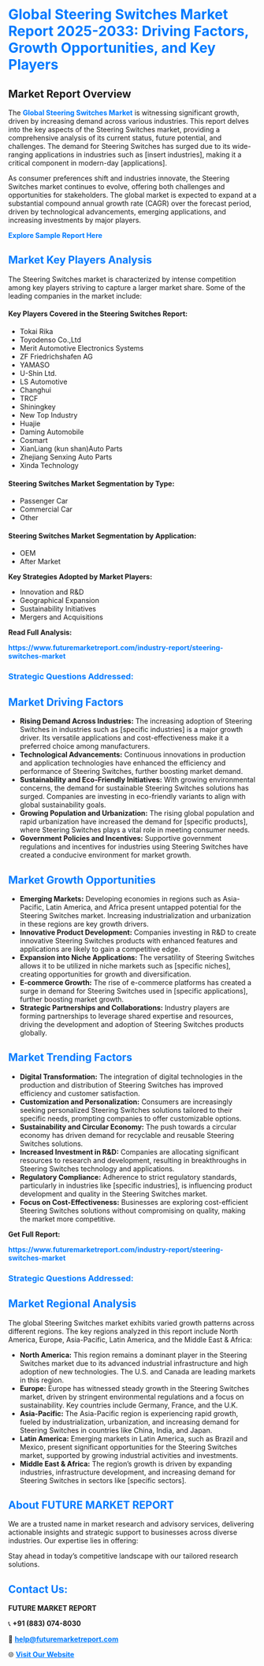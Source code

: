 <h1 style="color: #007BFF;">Global Steering Switches Market Report 2025-2033: Driving Factors, Growth Opportunities, and Key Players</h1>

<section id="overview">
<h2>Market Report Overview</h2>
<p>The <a href="https://www.futuremarketreport.com/industry-report/steering-switches-market" style="color: #007BFF; text-decoration: none;"><strong>Global Steering Switches Market</strong></a> is witnessing significant growth, driven by increasing demand across various industries. This report delves into the key aspects of the Steering Switches market, providing a comprehensive analysis of its current status, future potential, and challenges. The demand for Steering Switches has surged due to its wide-ranging applications in industries such as [insert industries], making it a critical component in modern-day [applications].</p>
<p>As consumer preferences shift and industries innovate, the Steering Switches market continues to evolve, offering both challenges and opportunities for stakeholders. The global market is expected to expand at a substantial compound annual growth rate (CAGR) over the forecast period, driven by technological advancements, emerging applications, and increasing investments by major players.</p>
</section>

<section id="overview">
<p><a href="https://www.futuremarketreport.com/request-sample/reportId=55342" style="color: #007BFF; text-decoration: none;"><strong>Explore Sample Report Here</strong></a></p>
</section>

<section id="key-players">
<h2 style="color: #007BFF;">Market Key Players Analysis</h2>
<p>The Steering Switches market is characterized by intense competition among key players striving to capture a larger market share. Some of the leading companies in the market include:</p>
<h4>Key Players Covered in the Steering Switches Report:</h4>
<ul><li>Tokai Rika</li><li>Toyodenso Co.,Ltd</li><li>Merit Automotive Electronics Systems</li><li>ZF Friedrichshafen AG</li><li>YAMASO</li><li>U-Shin Ltd.</li><li>LS Automotive</li><li>Changhui</li><li>TRCF</li><li>Shiningkey</li><li>New Top Industry</li><li>Huajie</li><li>Daming Automobile</li><li>Cosmart</li><li>XianLiang (kun shan)Auto Parts</li><li>Zhejiang Senxing Auto Parts</li><li>Xinda Technology</li></ul>
<h4>Steering Switches Market Segmentation by Type:</h4>
<ul><li>Passenger Car</li><li>Commercial Car</li><li>Other</li></ul>

<h4>Steering Switches Market Segmentation by Application:</h4>
<ul><li>OEM</li><li>After Market</li></ul>
<p><strong>Key Strategies Adopted by Market Players:</strong></p>
<ul>
<li>Innovation and R&D</li>
<li>Geographical Expansion</li>
<li>Sustainability Initiatives</li>
<li>Mergers and Acquisitions</li>
</ul>
</section>

<section>
<p><strong>Read Full Analysis: </strong></p><a href="https://www.futuremarketreport.com/industry-report/steering-switches-market" style="color: #007BFF; text-decoration: none;"><strong>https://www.futuremarketreport.com/industry-report/steering-switches-market</strong></a>
<h3 style="color: #007BFF;">Strategic Questions Addressed:</h3>
</section>

<section id="driving-factors">
<h2 style="color: #007BFF;">Market Driving Factors</h2>
<ul>
<li><strong>Rising Demand Across Industries:</strong> The increasing adoption of Steering Switches in industries such as [specific industries] is a major growth driver. Its versatile applications and cost-effectiveness make it a preferred choice among manufacturers.</li>
<li><strong>Technological Advancements:</strong> Continuous innovations in production and application technologies have enhanced the efficiency and performance of Steering Switches, further boosting market demand.</li>
<li><strong>Sustainability and Eco-Friendly Initiatives:</strong> With growing environmental concerns, the demand for sustainable Steering Switches solutions has surged. Companies are investing in eco-friendly variants to align with global sustainability goals.</li>
<li><strong>Growing Population and Urbanization:</strong> The rising global population and rapid urbanization have increased the demand for [specific products], where Steering Switches plays a vital role in meeting consumer needs.</li>
<li><strong>Government Policies and Incentives:</strong> Supportive government regulations and incentives for industries using Steering Switches have created a conducive environment for market growth.</li>
</ul>
</section>

<section id="growth-opportunities">
<h2 style="color: #007BFF;">Market Growth Opportunities</h2>
<ul>
<li><strong>Emerging Markets:</strong> Developing economies in regions such as Asia-Pacific, Latin America, and Africa present untapped potential for the Steering Switches market. Increasing industrialization and urbanization in these regions are key growth drivers.</li>
<li><strong>Innovative Product Development:</strong> Companies investing in R&D to create innovative Steering Switches products with enhanced features and applications are likely to gain a competitive edge.</li>
<li><strong>Expansion into Niche Applications:</strong> The versatility of Steering Switches allows it to be utilized in niche markets such as [specific niches], creating opportunities for growth and diversification.</li>
<li><strong>E-commerce Growth:</strong> The rise of e-commerce platforms has created a surge in demand for Steering Switches used in [specific applications], further boosting market growth.</li>
<li><strong>Strategic Partnerships and Collaborations:</strong> Industry players are forming partnerships to leverage shared expertise and resources, driving the development and adoption of Steering Switches products globally.</li>
</ul>
</section>

<section id="trending-factors">
<h2 style="color: #007BFF;">Market Trending Factors</h2>
<ul>
<li><strong>Digital Transformation:</strong> The integration of digital technologies in the production and distribution of Steering Switches has improved efficiency and customer satisfaction.</li>
<li><strong>Customization and Personalization:</strong> Consumers are increasingly seeking personalized Steering Switches solutions tailored to their specific needs, prompting companies to offer customizable options.</li>
<li><strong>Sustainability and Circular Economy:</strong> The push towards a circular economy has driven demand for recyclable and reusable Steering Switches solutions.</li>
<li><strong>Increased Investment in R&D:</strong> Companies are allocating significant resources to research and development, resulting in breakthroughs in Steering Switches technology and applications.</li>
<li><strong>Regulatory Compliance:</strong> Adherence to strict regulatory standards, particularly in industries like [specific industries], is influencing product development and quality in the Steering Switches market.</li>
<li><strong>Focus on Cost-Effectiveness:</strong> Businesses are exploring cost-efficient Steering Switches solutions without compromising on quality, making the market more competitive.</li>
</ul>
</section>

<section>
<p><strong>Get Full Report: </strong></p><a href="https://www.futuremarketreport.com/industry-report/steering-switches-market" style="color: #007BFF; text-decoration: none;"><strong>https://www.futuremarketreport.com/industry-report/steering-switches-market</strong></a>
<h3 style="color: #007BFF;">Strategic Questions Addressed:</h3>
</section>


<section id="regional-analysis">
<h2 style="color: #007BFF;">Market Regional Analysis</h2>
<p>The global Steering Switches market exhibits varied growth patterns across different regions. The key regions analyzed in this report include North America, Europe, Asia-Pacific, Latin America, and the Middle East & Africa:</p>
<ul>
<li><strong>North America:</strong> This region remains a dominant player in the Steering Switches market due to its advanced industrial infrastructure and high adoption of new technologies. The U.S. and Canada are leading markets in this region.</li>
<li><strong>Europe:</strong> Europe has witnessed steady growth in the Steering Switches market, driven by stringent environmental regulations and a focus on sustainability. Key countries include Germany, France, and the U.K.</li>
<li><strong>Asia-Pacific:</strong> The Asia-Pacific region is experiencing rapid growth, fueled by industrialization, urbanization, and increasing demand for Steering Switches in countries like China, India, and Japan.</li>
<li><strong>Latin America:</strong> Emerging markets in Latin America, such as Brazil and Mexico, present significant opportunities for the Steering Switches market, supported by growing industrial activities and investments.</li>
<li><strong>Middle East & Africa:</strong> The region’s growth is driven by expanding industries, infrastructure development, and increasing demand for Steering Switches in sectors like [specific sectors].</li>
</ul>
</section>

<footer>
<h2 style="color: #007BFF;">About FUTURE MARKET REPORT</h2>
<p>We are a trusted name in market research and advisory services, delivering actionable insights and strategic support to businesses across diverse industries. Our expertise lies in offering:</p>

<p>Stay ahead in today’s competitive landscape with our tailored research solutions.</p>

<h2 style="color: #007BFF;">Contact Us:</h2>
<p><strong>FUTURE MARKET REPORT</strong></p>
<p>📞 <strong>+91 (883) 074-8030</strong></p>
<p>📧 <strong><a href="mailto:help@futuremarketreport.com" style="color: #007BFF;">help@futuremarketreport.com</a></strong></p>
<p>🌐 <strong><a href="https://www.futuremarketreport.com/" style="color: #007BFF;">Visit Our Website</a></strong></p>
</footer>